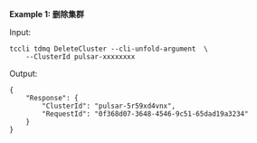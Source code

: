 **Example 1: 删除集群**



Input: 

```
tccli tdmq DeleteCluster --cli-unfold-argument  \
    --ClusterId pulsar-xxxxxxxx
```

Output: 
```
{
    "Response": {
        "ClusterId": "pulsar-5r59xd4vnx",
        "RequestId": "0f368d07-3648-4546-9c51-65dad19a3234"
    }
}
```

